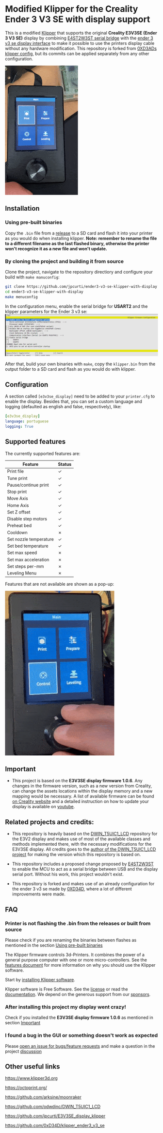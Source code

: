 # Modified Klipper for the Creality Ender 3 V3 SE with display support 

This is a modified [Klipper](https://www.klipper3d.org/) that supports the original **Creality E3V3SE (Ender 3 V3 SE)** display by combining [E4ST2W3ST serial bridge](https://github.com/Klipper3d/klipper/commit/6469418d73be6743a7130b50fdb5a57d311435ca) with the [ender 3 v3 se display interface](https://github.com/jpcurti/E3V3SE_display_klipper) to make it possible to use the printers display cable without any hardware modification. This repository is forked from [0XD3ADs klipper config](https://github.com/0xD34D/klipper_ender3_v3_se), but its commits can be applied separately from any other configuration. 
 
![Demonstration image](docs/e3v3se_display/display_e3v3se_klipper.gif)

## Installation

### Using pre-built binaries
Copy the `.bin` file from a [release](https://github.com/jpcurti/ender3-v3-se-klipper-with-display/releases) to a SD card and flash it into your printer as you would do when installing klipper. **Note: remember to rename the file to a different filename as the last flashed binary, otherwise the printer won't recognize it as a new file and won't update.**

### By cloning the project and building it from source
Clone the project, navigate to the repository directiory and configure your build with `make manuconfig`:
```sh
git clone https://github.com/jpcurti/ender3-v3-se-klipper-with-display
cd ender3-v3-se-klipper-with-display
make menuconfig
```
In the configuration menu, enable the serial bridge for **USART2** and the klipper parameters for the Ender 3 v3 se:
![Demonstration image](docs/e3v3se_display/klipper_make_menuconfig_serial_bridge.png)

After that, build your own binaries with `make`, copy the `klipper.bin` from the output folder to a SD card and flash as you would do with klipper.

## Configuration
A section called `[e3v3se_display]` need to be added to your `printer.cfg` to enable the display. Besides that, you can set a custom language and logging (defaulted as english and false, respectively), like:

```yaml
[e3v3se_display]
language: portuguese
logging: True
```

## Supported features
The currently supported features are:

| Feature                | Status  |
| ---------------------- | ------- |
| Print file             | &check; |
| Tune print             | &check; |
| Pause/continue print   | &check; |
| Stop print             | &check; |
| Move Axis              | &check; |
| Home Axis              | &check; |
| Set Z offset           | &check; |
| Disable step motors    | &check; |
| Preheat bed            | &check; |
| Cooldown               | &cross; |
| Set nozzle temperature | &check; |
| Set bed temperature    | &check; |
| Set max speed          | &cross; |
| Set max acceleration   | &cross; |
| Set steps per-mm       | &cross; |
| Leveling Menu          | &cross; |

Features that are not available are shown as a pop-up:

![Demonstration image](https://github.com/jpcurti/E3V3SE_display_klipper/blob/main/docs/img/disabled_features.gif?raw=true)

## Important
-  This project is based on the **E3V3SE display firmware 1.0.6**. Any changes in the firmware version, such as a new version from Creality, can change the assets locations within the display memory and a new mapping would be necessary. A list of available firmware can be found [on Creality website](https://www.creality.com/pages/download-ender-3-v3-se) and a detailed instruction on how to update your display is available on [youtube](https://www.youtube.com/watch?v=8oRuCusCyUM&ab_channel=CrealityAfter-sale).

## Related projects and credits:
-  This repository is heavily based on the [DWIN_T5UIC1_LCD](https://github.com/odwdinc/DWIN_T5UIC1_LCD) repository for the E3V2 display and makes use of most of the available classes and methods implemented there, with the necessary modifications for the E3V3SE display. All credits goes to the [author of the DWIN_T5UIC1_LCD project](https://github.com/odwdinc) for making the version which this repository is based on.

- This repository includes a proposed change proposed by [E4ST2W3ST](https://github.com/Klipper3d/klipper/commit/6469418d73be6743a7130b50fdb5a57d311435ca) to enable the MCU to act as a serial bridge between USB and the display serial port. Without his work, this project wouldn't exist.

- This repository is forked and makes use of an already configuration for the ender 3 v3 se made by [0XD34D](https://github.com/0xD34D/klipper_ender3_v3_se), where a lot of different improvements were made.


## FAQ

### Printer is not flashing the .bin from the releases or built from source
Please check if you are renaming the binaries between flashes as mentioned in the section [Using pre-built binaries](#using-pre-built-binaries)

The Klipper firmware controls 3d-Printers. It combines the power of a
general purpose computer with one or more micro-controllers. See the
[features document](https://www.klipper3d.org/Features.html) for more
information on why you should use the Klipper software.

Start by [installing Klipper software](https://www.klipper3d.org/Installation.html).

Klipper software is Free Software. See the [license](COPYING) or read
the [documentation](https://www.klipper3d.org/Overview.html). We
depend on the generous support from our
[sponsors](https://www.klipper3d.org/Sponsors.html).

### After installing this project my display went crazy!
Check if you installed the **E3V3SE display firmware 1.0.6** as mentioned in section [Important](#important)

### I found a bug in the GUI or something doesn't work as expected
Please [open an issue for bugs/feature requests](https://github.com/jpcurti/ender3-v3-se-klipper-with-display/issues) and make a question in the project [discussion](https://github.com/jpcurti/ender3-v3-se-klipper-with-display/discussions)

## Other useful links

https://www.klipper3d.org

https://octoprint.org/

https://github.com/arksine/moonraker

https://github.com/odwdinc/DWIN_T5UIC1_LCD

https://github.com/jpcurti/E3V3SE_display_klipper

https://github.com/0xD34D/klipper_ender3_v3_se
